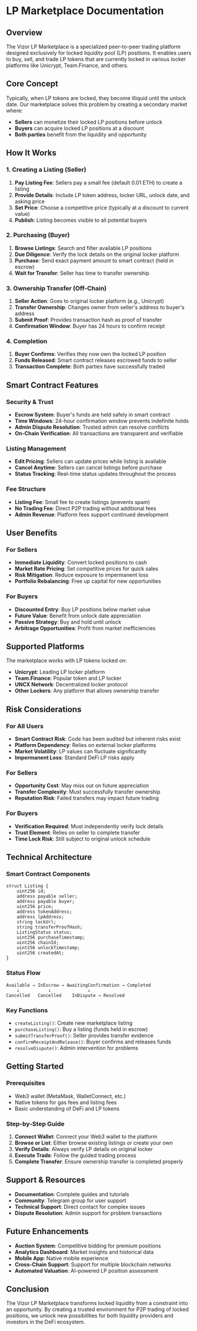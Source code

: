 # LP Marketplace Documentation

## Overview

The Vizor LP Marketplace is a specialized peer-to-peer trading platform designed exclusively for locked liquidity pool (LP) positions. It enables users to buy, sell, and trade LP tokens that are currently locked in various locker platforms like Unicrypt, Team.Finance, and others.

## Core Concept

Typically, when LP tokens are locked, they become illiquid until the unlock date. Our marketplace solves this problem by creating a secondary market where:

- **Sellers** can monetize their locked LP positions before unlock
- **Buyers** can acquire locked LP positions at a discount
- **Both parties** benefit from the liquidity and opportunity

## How It Works

### 1. Creating a Listing (Seller)

1. **Pay Listing Fee**: Sellers pay a small fee (default 0.01 ETH) to create a listing
2. **Provide Details**: Include LP token address, locker URL, unlock date, and asking price
3. **Set Price**: Choose a competitive price (typically at a discount to current value)
4. **Publish**: Listing becomes visible to all potential buyers

### 2. Purchasing (Buyer)

1. **Browse Listings**: Search and filter available LP positions
2. **Due Diligence**: Verify the lock details on the original locker platform
3. **Purchase**: Send exact payment amount to smart contract (held in escrow)
4. **Wait for Transfer**: Seller has time to transfer ownership

### 3. Ownership Transfer (Off-Chain)

1. **Seller Action**: Goes to original locker platform (e.g., Unicrypt)
2. **Transfer Ownership**: Changes owner from seller's address to buyer's address
3. **Submit Proof**: Provides transaction hash as proof of transfer
4. **Confirmation Window**: Buyer has 24 hours to confirm receipt

### 4. Completion

1. **Buyer Confirms**: Verifies they now own the locked LP position
2. **Funds Released**: Smart contract releases escrowed funds to seller
3. **Transaction Complete**: Both parties have successfully traded

## Smart Contract Features

### Security & Trust

- **Escrow System**: Buyer's funds are held safely in smart contract
- **Time Windows**: 24-hour confirmation window prevents indefinite holds
- **Admin Dispute Resolution**: Trusted admin can resolve conflicts
- **On-Chain Verification**: All transactions are transparent and verifiable

### Listing Management

- **Edit Pricing**: Sellers can update prices while listing is available
- **Cancel Anytime**: Sellers can cancel listings before purchase
- **Status Tracking**: Real-time status updates throughout the process

### Fee Structure

- **Listing Fee**: Small fee to create listings (prevents spam)
- **No Trading Fee**: Direct P2P trading without additional fees
- **Admin Revenue**: Platform fees support continued development

## User Benefits

### For Sellers

- **Immediate Liquidity**: Convert locked positions to cash
- **Market Rate Pricing**: Set competitive prices for quick sales
- **Risk Mitigation**: Reduce exposure to impermanent loss
- **Portfolio Rebalancing**: Free up capital for new opportunities

### For Buyers

- **Discounted Entry**: Buy LP positions below market value
- **Future Value**: Benefit from unlock date appreciation
- **Passive Strategy**: Buy and hold until unlock
- **Arbitrage Opportunities**: Profit from market inefficiencies

## Supported Platforms

The marketplace works with LP tokens locked on:

- **Unicrypt**: Leading LP locker platform
- **Team.Finance**: Popular token and LP locker
- **UNCX Network**: Decentralized locker protocol
- **Other Lockers**: Any platform that allows ownership transfer

## Risk Considerations

### For All Users

- **Smart Contract Risk**: Code has been audited but inherent risks exist
- **Platform Dependency**: Relies on external locker platforms
- **Market Volatility**: LP values can fluctuate significantly
- **Impermanent Loss**: Standard DeFi LP risks apply

### For Sellers

- **Opportunity Cost**: May miss out on future appreciation
- **Transfer Complexity**: Must successfully transfer ownership
- **Reputation Risk**: Failed transfers may impact future trading

### For Buyers

- **Verification Required**: Must independently verify lock details
- **Trust Element**: Relies on seller to complete transfer
- **Time Lock Risk**: Still subject to original unlock schedule

## Technical Architecture

### Smart Contract Components

```solidity
struct Listing {
    uint256 id;
    address payable seller;
    address payable buyer;
    uint256 price;
    address tokenAddress;
    address lpAddress;
    string lockUrl;
    string transferProofHash;
    ListingStatus status;
    uint256 purchaseTimestamp;
    uint256 chainId;
    uint256 unlockTimestamp;
    uint256 createdAt;
}
```

### Status Flow

```
Available → InEscrow → AwaitingConfirmation → Completed
    ↓           ↓              ↓
Cancelled   Cancelled    InDispute → Resolved
```

### Key Functions

- `createListing()`: Create new marketplace listing
- `purchaseListing()`: Buy a listing (funds held in escrow)
- `submitTransferProof()`: Seller provides transfer evidence
- `confirmReceiptAndRelease()`: Buyer confirms and releases funds
- `resolveDispute()`: Admin intervention for problems

## Getting Started

### Prerequisites

- Web3 wallet (MetaMask, WalletConnect, etc.)
- Native tokens for gas fees and listing fees
- Basic understanding of DeFi and LP tokens

### Step-by-Step Guide

1. **Connect Wallet**: Connect your Web3 wallet to the platform
2. **Browse or List**: Either browse existing listings or create your own
3. **Verify Details**: Always verify LP details on original locker
4. **Execute Trade**: Follow the guided trading process
5. **Complete Transfer**: Ensure ownership transfer is completed properly

## Support & Resources

- **Documentation**: Complete guides and tutorials
- **Community**: Telegram group for user support
- **Technical Support**: Direct contact for complex issues
- **Dispute Resolution**: Admin support for problem transactions

## Future Enhancements

- **Auction System**: Competitive bidding for premium positions
- **Analytics Dashboard**: Market insights and historical data
- **Mobile App**: Native mobile experience
- **Cross-Chain Support**: Support for multiple blockchain networks
- **Automated Valuation**: AI-powered LP position assessment

## Conclusion

The Vizor LP Marketplace transforms locked liquidity from a constraint into an opportunity. By creating a trusted environment for P2P trading of locked positions, we unlock new possibilities for both liquidity providers and investors in the DeFi ecosystem.
